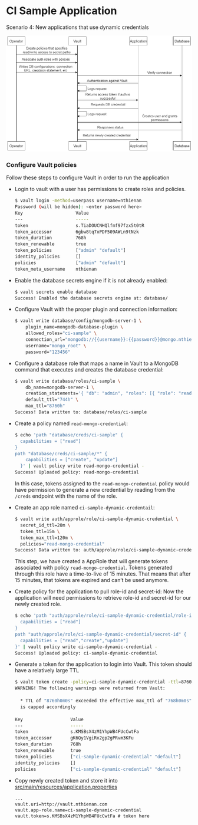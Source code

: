 # CI Sample Application

Scenario 4: New applications that use dynamic credentials

![New applications that use dynamic credentials](docs/scenario-4-vault-dynamic-credential.png)

### Configure Vault policies
Follow these steps to configure Vault in order to run the application

- Login to vault with a user has permissions to create roles and policies.   
  ```bash
  $ vault login -method=userpass username=nthienan
  Password (will be hidden): <enter password here>
  Key                    Value
  ---                    -----
  token                  s.TiaDOUCNHQlfmf97fzx5t0tR
  token_accessor         6gbw8tq7xPDF509AWLn9tNzk
  token_duration         768h
  token_renewable        true
  token_policies         ["admin" "default"]
  identity_policies      []
  policies               ["admin" "default"]
  token_meta_username    nthienan
  ``` 

- Enable the database secrets engine if it is not already enabled:
  ```bash
  $ vault secrets enable database
  Success! Enabled the database secrets engine at: database/
  ```
  
- Configure Vault with the proper plugin and connection information:
  ```bash
  $ vault write database/config/mongodb-server-1 \
      plugin_name=mongodb-database-plugin \
      allowed_roles="ci-sample" \
      connection_url="mongodb://{{username}}:{{password}}@mongo.nthienan.com:27017/admin?ssl=false" \
      username="mongo_root" \
      password="123456"
  ```

- Configure a database role that maps a name in Vault to a MongoDB command that executes and creates the database credential:
  ```bash
  $ vault write database/roles/ci-sample \
      db_name=mongodb-server-1 \
      creation_statements='{ "db": "admin", "roles": [{ "role": "readWrite" }, {"role": "read", "db": "blog"}] }' \
      default_ttl="744h" \
      max_ttl="8760h"
  Success! Data written to: database/roles/ci-sample
  ```

- Create a policy named `read-mongo-credential`:
  ```bash
  $ echo 'path "database/creds/ci-sample" {
    capabilities = ["read"]
  }
  path "database/creds/ci-sample/*" {
      capabilities = ["create", "update"]
    }' | vault policy write read-mongo-credential -
  Success! Uploaded policy: read-mongo-credential
  ```
  In this case, tokens assigned to the `read-mongo-credential` policy would have permission to generate a new credential by reading from the `/creds` endpoint with the name of the role.
  
- Create an app role named `ci-sample-dynamic-credentail`:
  ```bash
  $ vault write auth/approle/role/ci-sample-dynamic-credential \
  	secret_id_ttl=20m \
  	token_ttl=15m \
  	token_max_ttl=120m \
  	policies="read-mongo-credential"
  Success! Data written to: auth/approle/role/ci-sample-dynamic-credential
  ```
  This step, we have created a AppRole that will generate tokens associated with policy `read-mongo-credential`.
  Tokens generated through this role have a time-to-live of 15 minutes. That means that after 15 minutes, that tokens are expired and can’t be used anymore.

- Create policy for the application to pull role-id and secret-id:
  Now the application will need permissions to retrieve role-id and secret-id for our newly created role.
  ```bash
  $ echo 'path "auth/approle/role/ci-sample-dynamic-credential/role-id" {
    capabilities = ["read"]
  }
  path "auth/approle/role/ci-sample-dynamic-credential/secret-id" {
    capabilities = ["read","create","update"]
  }' | vault policy write ci-sample-dynamic-credential -
  Success! Uploaded policy: ci-sample-dynamic-credential
  ```
  
- Generate a token for the application to login into Vault. This token should have a relatively large TTL
  ```bash
  $ vault token create -policy=ci-sample-dynamic-credential -ttl=8760h 
  WARNING! The following warnings were returned from Vault:
  
    * TTL of "8760h0m0s" exceeded the effective max_ttl of "768h0m0s"; TTL value
    is capped accordingly
  
  Key                  Value
  ---                  -----
  token                s.KMSBsX4zM1YhpWB4FUcCwtFa
  token_accessor       gK6Qy1VgiRx2gp2gPRvm3KFu
  token_duration       768h
  token_renewable      true
  token_policies       ["ci-sample-dynamic-credential" "default"]
  identity_policies    []
  policies             ["ci-sample-dynamic-credential" "default"]
  ```

- Copy newly created token and store it into [src/main/resources/application.properties](src/main/resources/application.properties)
  ```properties
  ...
  vault.uri=http://vault.nthienan.com
  vault.app-role.name=ci-sample-dynamic-credential
  vault.token=s.KMSBsX4zM1YhpWB4FUcCwtFa # token here
  ```
